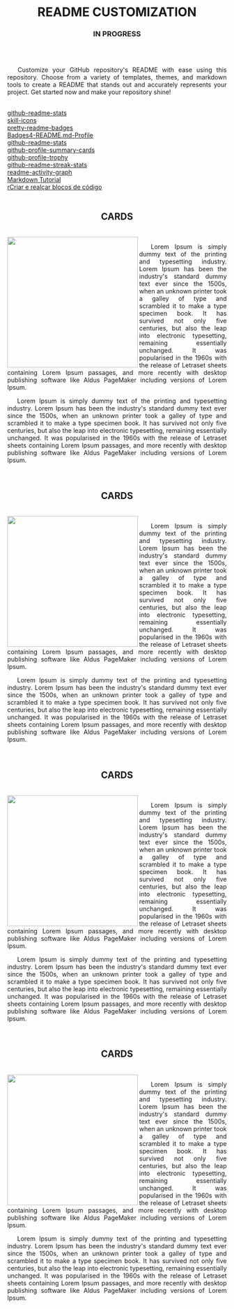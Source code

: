 <h1 align = "center"> README CUSTOMIZATION </h1>
<h3 align = "center"> IN PROGRESS </h1>
<br><br>

<p align="justify"> &emsp; Customize your GitHub repository's README with ease using this repository. Choose from a variety of templates, themes, and markdown tools to create a README that stands out and accurately represents your project. Get started now and make your repository shine!</p>

<br>
<a href="https://github.com/anuraghazra/github-readme-stats"> github-readme-stats </a><br>
<a href="https://github.com/tandpfun/skill-icons"> skill-icons </a><br>
<a href="https://github.com/VishwaGauravIn/pretty-readme-badges"> pretty-readme-badges </a><br>
<a href="https://github.com/alexandresanlim/Badges4-README.md-Profile"> Badges4-README.md-Profile </a><br>
<a href="https://github.com/anuraghazra/github-readme-stats"> github-readme-stats</a><br>
<a href="https://github.com/vn7n24fzkq/github-profile-summary-cards"> github-profile-summary-cards </a><br>
<a href="https://github.com/ryo-ma/github-profile-trophy"> github-profile-trophy</a><br>
<a href="https://github.com/DenverCoder1/github-readme-streak-stats"> github-readme-streak-stats </a><br>
<a href="https://github.com/Ashutosh00710/github-readme-activity-graph"> readme-activity-graph </a><br>
<a href="https://github.com/luong-komorebi/Markdown-Tutorial/blob/master/README_pt-BR.md">Markdown Tutorial </a><br>
<a href="https://docs.github.com/pt/get-started/writing-on-github/working-with-advanced-formatting/creating-and-highlighting-code-blocks"> rCriar e realçar blocos de código</a><br>

<br>


<div align="center">
<h2 align="center"> CARDS </h2>
<br>

<image align= "left" src="https://user-images.githubusercontent.com/74382074/215349433-a5ab1953-aef7-4e5f-8e27-7a736fe5d74c.png" height="300em">

<p align = "justify"> &emsp; Lorem Ipsum is simply dummy text of the printing and typesetting industry. Lorem Ipsum has been the industry's standard dummy text ever since the 1500s, when an unknown printer took a galley of type and scrambled it to make a type specimen book. It has survived not only five centuries, but also the leap into electronic typesetting, remaining essentially unchanged. It was popularised in the 1960s with the release of Letraset sheets containing Lorem Ipsum passages, and more recently with desktop publishing software like Aldus PageMaker including versions of Lorem Ipsum.</p>

<p align = "justify"> &emsp; Lorem Ipsum is simply dummy text of the printing and typesetting industry. Lorem Ipsum has been the industry's standard dummy text ever since the 1500s, when an unknown printer took a galley of type and scrambled it to make a type specimen book. It has survived not only five centuries, but also the leap into electronic typesetting, remaining essentially unchanged. It was popularised in the 1960s with the release of Letraset sheets containing Lorem Ipsum passages, and more recently with desktop publishing software like Aldus PageMaker including versions of Lorem Ipsum.</p>

</div>

<br>

<div align="center">
<h2 align="center"> CARDS </h2>
<br>

<image align= "left" src="https://user-images.githubusercontent.com/74382074/215349433-a5ab1953-aef7-4e5f-8e27-7a736fe5d74c.png" height="300em">

<p align = "justify"> &emsp; Lorem Ipsum is simply dummy text of the printing and typesetting industry. Lorem Ipsum has been the industry's standard dummy text ever since the 1500s, when an unknown printer took a galley of type and scrambled it to make a type specimen book. It has survived not only five centuries, but also the leap into electronic typesetting, remaining essentially unchanged. It was popularised in the 1960s with the release of Letraset sheets containing Lorem Ipsum passages, and more recently with desktop publishing software like Aldus PageMaker including versions of Lorem Ipsum.</p>

<p align = "justify"> &emsp; Lorem Ipsum is simply dummy text of the printing and typesetting industry. Lorem Ipsum has been the industry's standard dummy text ever since the 1500s, when an unknown printer took a galley of type and scrambled it to make a type specimen book. It has survived not only five centuries, but also the leap into electronic typesetting, remaining essentially unchanged. It was popularised in the 1960s with the release of Letraset sheets containing Lorem Ipsum passages, and more recently with desktop publishing software like Aldus PageMaker including versions of Lorem Ipsum.</p>

</div>

<br>

<div align="center">
<h2 align="center"> CARDS </h2>
<br>

<image align= "left" src="https://user-images.githubusercontent.com/74382074/215349433-a5ab1953-aef7-4e5f-8e27-7a736fe5d74c.png" height="300em">

<p align = "justify"> &emsp; Lorem Ipsum is simply dummy text of the printing and typesetting industry. Lorem Ipsum has been the industry's standard dummy text ever since the 1500s, when an unknown printer took a galley of type and scrambled it to make a type specimen book. It has survived not only five centuries, but also the leap into electronic typesetting, remaining essentially unchanged. It was popularised in the 1960s with the release of Letraset sheets containing Lorem Ipsum passages, and more recently with desktop publishing software like Aldus PageMaker including versions of Lorem Ipsum.</p>

<p align = "justify"> &emsp; Lorem Ipsum is simply dummy text of the printing and typesetting industry. Lorem Ipsum has been the industry's standard dummy text ever since the 1500s, when an unknown printer took a galley of type and scrambled it to make a type specimen book. It has survived not only five centuries, but also the leap into electronic typesetting, remaining essentially unchanged. It was popularised in the 1960s with the release of Letraset sheets containing Lorem Ipsum passages, and more recently with desktop publishing software like Aldus PageMaker including versions of Lorem Ipsum.</p>

</div>

<br>
<div align="center">
<h2 align="center"> CARDS </h2>
<br>

<image align= "left" src="https://user-images.githubusercontent.com/74382074/215349433-a5ab1953-aef7-4e5f-8e27-7a736fe5d74c.png" height="300em">

<p align = "justify"> &emsp; Lorem Ipsum is simply dummy text of the printing and typesetting industry. Lorem Ipsum has been the industry's standard dummy text ever since the 1500s, when an unknown printer took a galley of type and scrambled it to make a type specimen book. It has survived not only five centuries, but also the leap into electronic typesetting, remaining essentially unchanged. It was popularised in the 1960s with the release of Letraset sheets containing Lorem Ipsum passages, and more recently with desktop publishing software like Aldus PageMaker including versions of Lorem Ipsum.</p>

<p align = "justify"> &emsp; Lorem Ipsum is simply dummy text of the printing and typesetting industry. Lorem Ipsum has been the industry's standard dummy text ever since the 1500s, when an unknown printer took a galley of type and scrambled it to make a type specimen book. It has survived not only five centuries, but also the leap into electronic typesetting, remaining essentially unchanged. It was popularised in the 1960s with the release of Letraset sheets containing Lorem Ipsum passages, and more recently with desktop publishing software like Aldus PageMaker including versions of Lorem Ipsum.</p>

</div>

<br>

